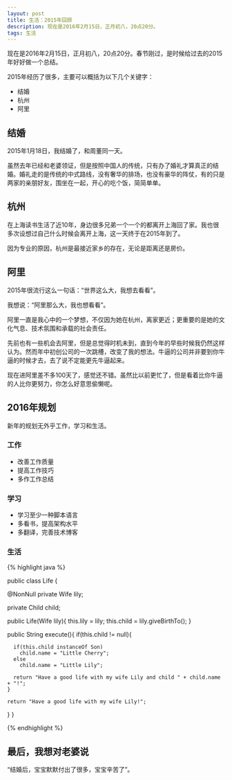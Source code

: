```yaml
---
layout: post
title: 生活：2015年回顾
description: 现在是2016年2月15日，正月初八，20点20分。
tags: 生活
---
```


现在是2016年2月15日，正月初八，20点20分。春节刚过，是时候给过去的2015年好好做一个总结。

2015年经历了很多，主要可以概括为以下几个关键字：

* 结婚
* 杭州
* 阿里

## **结婚**
2015年1月18日，我结婚了，和周董同一天。

虽然去年已经和老婆领证，但是按照中国人的传统，只有办了婚礼才算真正的结婚。婚礼走的是传统的中式路线，没有奢华的排场，也没有豪华的阵仗，有的只是两家的亲朋好友，围坐在一起，开心的吃个饭，简简单单。

## **杭州**
在上海读书生活了近10年，身边很多兄弟一个一个的都离开上海回了家。我也很多次设想过自己什么时候会离开上海，这一天终于在2015年到了。

因为专业的原因，杭州是最接近家乡的存在，无论是距离还是房价。

## **阿里**
2015年很流行这么一句话：“世界这么大，我想去看看”。

我想说：“阿里那么大，我也想看看”。

阿里一直是我心中的一个梦想，不仅因为她在杭州，离家更近；更重要的是她的文化气息、技术氛围和承载的社会责任。

先前也有一些机会去阿里，但是总觉得时机未到，直到今年的早些时候我仍然这样认为。然而年中初创公司的一次跳槽，改变了我的想法。牛逼的公司并非要到你牛逼的时候才去，去了说不定能更先牛逼起来。

现在进阿里差不多100天了，感觉还不错。虽然比以前更忙了，但是看着比你牛逼的人比你更努力，你怎么好意思偷懒呢。

## **2016年规划**
新年的规划无外乎工作，学习和生活。

### **工作**
* 改善工作质量
* 提高工作技巧
* 多作工作总结

### **学习**
* 学习至少一种脚本语言
* 多看书，提高架构水平
* 多翻译，完善技术博客

### **生活**
{% highlight java %}

public class Life {
		
  @NonNull
  private Wife lily;
		
  private Child child;
		
  public Life(Wife lily){
    this.lily = lily;
    this.child = lily.giveBirthTo();
  }
		
  public String execute(){
    if(this.child != null){
    
      if(this.child instanceOf Son)
        child.name = "Little Cherry";
      else
        child.name = "Little Lily";
      
      return "Have a good life with my wife Lily and child " + child.name + "!";
    }
      
    return "Have a good life with my wife Lily!";
  }
}

{% endhighlight %}

## **最后，我想对老婆说**
“结婚后，宝宝默默付出了很多，宝宝辛苦了”。




